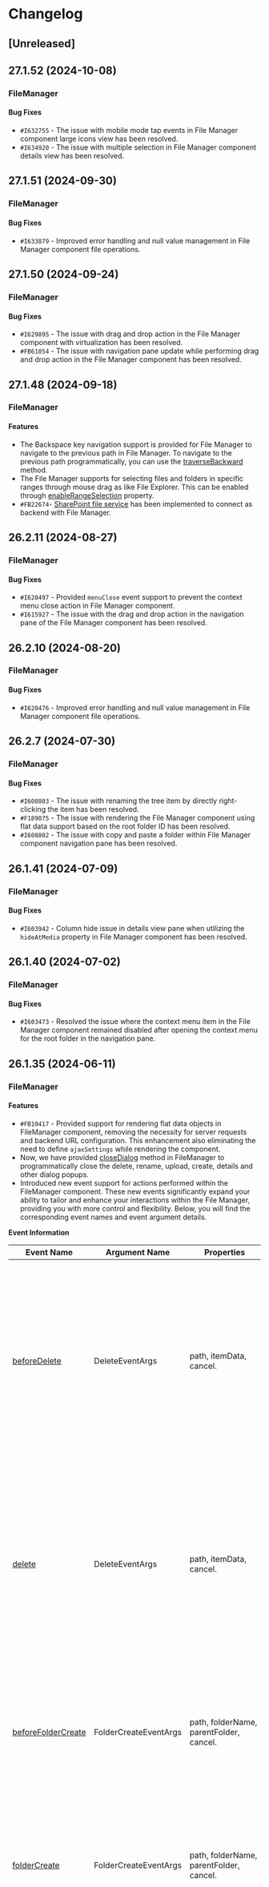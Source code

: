 # Changelog

## [Unreleased]

## 27.1.52 (2024-10-08)

### FileManager

#### Bug Fixes

- `#I632755` - The issue with mobile mode tap events in File Manager component large icons view has been resolved.
- `#I634920` - The issue with multiple selection in File Manager component details view has been resolved.

## 27.1.51 (2024-09-30)

### FileManager

#### Bug Fixes

- `#I633879` - Improved error handling and null value management in File Manager component file operations.

## 27.1.50 (2024-09-24)

### FileManager

#### Bug Fixes

- `#I629895` - The issue with drag and drop action in the File Manager component with virtualization has been resolved.
- `#FB61054` - The issue with navigation pane update while performing drag and drop action in the File Manager component has been resolved.

## 27.1.48 (2024-09-18)

### FileManager

#### Features

- The Backspace key navigation support is provided for File Manager to navigate to the previous path in File Manager. To navigate to the previous path programmatically, you can use the [traverseBackward](https://ej2.syncfusion.com/documentation/api/file-manager/#traversebackward) method.
- The File Manager supports for selecting files and folders in specific ranges through mouse drag as like File Explorer. This can be enabled through [enableRangeSelection](https://ej2.syncfusion.com/documentation/api/file-manager/#enablerangeselection) property.
- `#FB22674`- [SharePoint file service](https://github.com/SyncfusionExamples/sharepoint-aspcore-file-provider/tree/master) has been implemented to connect as backend with File Manager.

## 26.2.11 (2024-08-27)

### FileManager

#### Bug Fixes

- `#I620497` - Provided `menuClose` event support to prevent the context menu close action in File Manager component.
- `#I615927` - The issue with the drag and drop action in the navigation pane of the File Manager component has been resolved.

## 26.2.10 (2024-08-20)

### FileManager

#### Bug Fixes

- `#I620476` - Improved error handling and null value management in File Manager component file operations.

## 26.2.7 (2024-07-30)

### FileManager

#### Bug Fixes

- `#I608803` - The issue with renaming the tree item by directly right-clicking the item has been resolved.
- `#F189075` - The issue with rendering the File Manager component using flat data support based on the root folder ID has been resolved.
- `#I608802` - The issue with copy and paste a folder within File Manager component navigation pane has been resolved.
  
## 26.1.41 (2024-07-09)

### FileManager

#### Bug Fixes

- `#I603942` - Column hide issue in details view pane when utilizing the `hideAtMedia` property in File Manager component has been resolved.

## 26.1.40 (2024-07-02)

### FileManager

#### Bug Fixes

- `#I603473` - Resolved the issue where the context menu item in the File Manager component remained disabled after opening the context menu for the root folder in the navigation pane.

## 26.1.35 (2024-06-11)

### FileManager

#### Features

- `#FB10417` - Provided support for rendering flat data objects in FileManager component, removing the necessity for server requests and backend URL configuration. This enhancement also eliminating the need to define `ajaxSettings` while rendering the component.
- Now, we have provided [closeDialog](https://ej2.syncfusion.com/documentation/api/file-manager/#closeDialog) method in FileManager to programmatically close the
delete, rename, upload, create, details and other dialog popups.
- Introduced new event support for actions performed within the FileManager component. These new events significantly expand your ability to tailor and enhance your interactions within the File Manager, providing you with more control and flexibility. Below, you will find the corresponding event names and event argument details.

**Event Information**

Event Name | Argument Name | Properties | Description
 ---  | ---  | --- | ---
[beforeDelete](https://ej2.syncfusion.com/documentation/api/file-manager/#beforedelete) | DeleteEventArgs | path, itemData, cancel. | This event is triggered before the deletion of a file or folder occurs. It can be utilized to prevent the deletion of specific files or folders. Any actions, such as displaying a spinner for deletion, can be implemented here.
[delete](https://ej2.syncfusion.com/documentation/api/file-manager/#delete) | DeleteEventArgs | path, itemData, cancel. | This event is triggered after the file or folder is deleted successfully. The deleted file or folder details can be retrieved here. Additionally, custom elements' visibility can be managed here based on the application's use case.
[beforeFolderCreate](https://ej2.syncfusion.com/documentation/api/file-manager/#beforefoldercreate) | FolderCreateEventArgs | path, folderName, parentFolder, cancel. | This event is triggered before a folder is created. It allows for the restriction of folder creation based on the application's use case.
[folderCreate](https://ej2.syncfusion.com/documentation/api/file-manager/#foldercreate) | FolderCreateEventArgs | path, folderName, parentFolder, cancel. | This event is triggered when a folder is successfully created. It provides an opportunity to retrieve details about the newly created folder.
[search](https://ej2.syncfusion.com/documentation/api/file-manager/#search) | SearchEventArgs | showHiddenItems, caseSensitive, searchText, path, cancel, searchResults. | This event is triggered when a search action occurs in the search bar of the File Manager component. It triggers each character entered in the input during the search process.
[beforeRename](https://ej2.syncfusion.com/documentation/api/file-manager/#beforerename) | RenameEventArgs | path, itemData, newName, cancel. | This event is triggered when a file or folder is about to be renamed. It allows for the restriction of the rename action for specific folders or files by utilizing the cancel option.
[rename](https://ej2.syncfusion.com/documentation/api/file-manager/#rename) | RenameEventArgs | path, itemData, newName, cancel. | This event is triggered when a file or folder is successfully renamed. It provides an opportunity to fetch details about the renamed file.
[beforeMove](https://ej2.syncfusion.com/documentation/api/file-manager/#beforemove) | MoveEventArgs  | path, targetPath, targetData, itemData, isCopy, cancel. | This event is triggered when a file or folder begins to move from its current path through a copy/cut and paste action.
[move](https://ej2.syncfusion.com/documentation/api/file-manager/#move) | MoveEventArgs | path, targetPath, targetData, itemData, isCopy, cancel. | This event is triggered when a file or folder is pasted into the destination path.

#### Bug Fixes

- `#I594282` - Resolved the fileOpen event issue in the File Manager component.

## 25.2.6 (2024-05-28)

### FileManager

#### Bug Fixes

- `#I590909` - Resolved the file selection issue when enabling the virtualization support in the File Manager component.

## 25.2.3 (2024-05-08)

### FileManager

#### Breaking Changes

- The [`isPrimayKey`](https://ej2.syncfusion.com/documentation/api/file-manager/columnModel/#isprimarykey) property in the File Manager component `detailsViewSettings` has been marked as deprecated. It will continue to function as before, but it is recommended to avoid using it in new code as this usage is handled internally without declaring it in sample.

## 25.1.40 (2024-04-16)

### FileManager

#### Bug Fixes

- `#I574902` - The error dialog that appears when refreshing the File Manager component's SQL service has been resolved.

## 25.1.39 (2024-04-09)

### FileManager

#### Bug Fixes

- `#I574481` - The issue with context menu items not getting disabled when menu items contain spaces in the File Manager component has been resolved.
- `#I573974` - The console error while trying to persist the deleted file in the File Manager component has been resolved.
- `#I574902` - The error dialog that appears when refreshing the File Manager component's SQL service has been resolved.

## 25.1.38 (2024-04-02)

### FileManager

#### Bug Fixes

- `#I572635` - The problem where an extra plus icon appeared in the details view of the file manager component when in mobile mode has been resolved.

## 25.1.37 (2024-03-26)

### FileManager

#### Bug Fixes

- `#I561123` - The issue with being unable to sort the header columns using keyboard interaction has been resolved.

## 25.1.35 (2024-03-15)

### FileManager

#### Features

- Provided support in FileManager component to perform download operations via Fetch API request. Now FileManager component, will allow users to perform download operations using either the default form submit method or the latest Fetch API request with a Boolean property `useFormPost` in the `BeforeDownloadEventargs`. The default value of `useFormPost` is set to `true`, directing the FileManager component to utilize the form submit method by default for download operations.

## 24.1.41 (2023-12-18)

### FileManager

#### Features

- `#FB44788` - Provided template support to customize toolbar items. In earlier versions, Toolbar item customization was limited to a predefined set of options. With this new feature, you can now define your own templates to completely customize the appearance and functionality of toolbar items.

## 19.2.56 (2021-08-17)

### FileManager

#### Bug Fixes

- `#I337431` - The issue with "`filterFiles` method in FileManager component" has been resolved.

## 19.2.48 (2021-07-20)

### FileManager

#### Bug Fixes

- `#F166908` - The issue with "When pressing Ctrl+A key, the scroll bar is moved to last item in FileManager detail view" has been resolved.

## 19.2.44 (2021-06-30)

### FileManager

#### Bug Fixes

- `#F160683` - The issue with "Error dialog shown while quickly clicking on the folders when enabling drag and drop support" has been resolved.

## 19.1.66 (2021-06-01)

### FileManager

#### Bug Fixes

- `#F165213` - The issue with "The Details view path column is not removed when refreshing the FileManager files" has been resolved.
- `#F160683` - The issue with "Error dialog shown while quickly clicking on the folders when enabling drag and drop support" has been resolved.

## 19.1.63 (2021-05-13)

### FileManager

#### Bug Fixes

- `#I323484` - Now, the warning dialog will be displayed while dropping the searched file into the same source location in the FileManager component.

## 19.1.58 (2021-04-27)

### FileManager

#### Bug Fixes

- `#I321258`, `#I320950` - The issue with "Error as occurred while sorting the path column at second time in FileManager component" has been fixed.
- `#I318476`, `#I320950` - Resolved the script error that occurred while dragging and dropping an item without selecting it in details view of the FileManager component.

## 18.4.41 (2021-02-02)

### FileManager

#### Bug Fixes

- `#305138` - The issue with "Incorrect message is displayed in delete dialog for FileManager Component" has been resolved.

## 18.3.42 (2020-10-20)

### FileManager

#### Bug Fixes

- `#288436` - The issue with "The error dialog appears when copy and paste the folder with the same name" has been resolved.

## 18.2.57 (2020-09-08)

### FileManager

#### Bug Fixes

- `#288598` - Now, the file details will be sent correctly to the server side while using the rootAliasName property.

## 18.2.56 (2020-09-01)

### FileManager

#### Bug Fixes

- Resolved the incorrect delete confirmation dialog content for file in details view of the FileManager component.

## 18.2.48 (2020-08-04)

### FileManager

#### Bug Fixes

- The issue with “The Toolbar is not updated while adding the sortOrder property value as none” is fixed now.

## 18.2.47 (2020-07-28)

### FileManager

#### Bug Fixes

- Resolved the issue with the incorrect delete confirmation dialog heading and content of the FileManager component.

## 18.2.44 (2020-07-07)

### FileManager

#### New Features

- Added the upload customization support for ASP.NET Core AmazonS3 File Provider.
- Added the upload customization support for Google Drive File Provider.
- Added the upload customization support for FTP File Provider.
- Added the upload customization support for Firebase Realtime Database File Provider.
- `#151112`, `#152443` - Added the access control support for SQL Server File Provider.
- `#260977`, `#263918` - Added the file provider support in ASP.NET MVC for Amazon S3(Simple Storage Service) bucket storage service.
- `#275878` - Provided an option to prevent default sorting of the files and folders in the FileManager component.
- Provided the support to display the FileManager's dialog at the user specified target.

## 18.1.56 (2020-06-09)

### FileManager

#### Bug Fixes

- The issue with "File name is not displayed in the access control error message" has been fixed.

## 18.1.55 (2020-06-02)

### FileManager

#### Bug Fixes

- The issue with "The toolbar is not updated when selecting the root folder in the FileManager component" has been resolved.

## 18.1.53 (2020-05-19)

### FileManager

#### Bug Fixes

- Resolved the script error thrown from the FileManager component when resizing the window.

## 18.1.46 (2020-04-28)

### FileManager

#### Bug Fixes

- The issue with `Unable to localize the error message in the access control actions` has been fixed.
- `#269976` - Now, The FileManager UI will be refreshed properly when resizing the browser window.

## 18.1.36-beta (2020-03-19)

### FileManager

#### Bug Fixes

- `#266091` - Now, the date modified column in the details view is globalized based on the locale value.
- `#266713` - The script error thrown while performing the GetImage operation in NodeJS File System Provider has been fixed.

#### New Features

- Added the File Provider support for IBM Cloud Object Storage.
- `#262023` - Added the upload customization support for ASP.NET Core Azure File Provider.
- `#151515` - Added the upload customization support for SQL Server File Provider.

## 17.4.51 (2020-02-25)

### FileManager

#### New Features

- `#263021` - Support has been provided to auto close the upload dialog after uploading all the selected files.

## 17.4.50 (2020-02-18)

### FileManager

#### Bug Fixes

- `#262675` - Provided the support to prevent the XSS attacks using the `enableHtmlSanitizer` property.
- The issue with the given `name` column's width that is not applied in details view has been resolved.

## 17.4.44 (2021-01-21)

### FileManager

#### Bug Fixes

- Resolved the script error when navigate any folder after changing the toolbar settings dynamically in the FileManager component.

## 17.4.43 (2020-01-14)

### FileManager

#### Bug Fixes

- `#149499` - The issue with date modified in ASP.NET Core Azure File System Provider has been fixed.
- `#256589` - The issue with `Directory traversal vulnerability` in NodeJS File System Provider has been fixed.

## 17.4.41 (2020-01-07)

### FileManager

#### Bug Fixes

- `#258121` - Resolved the CSS warnings in Firefox 71.0 version.

## 17.4.39 (2019-12-17)

### FileManager

#### Bug Fixes

- `#149500` - The issue with `incorrect popup name in popupBeforeOpen event` has been fixed.

#### New Features

- The new events `beforeDownload` and `beforeImageLoad` have been provided to customize the `download` and `getImage` file operations.
- The new ' rootAliasName ' property has been provided to display the custom root folder name.
- Added the filesystem provider support for File Transfer Protocol.

## 17.3.28 (2019-11-19)

### FileManager

#### Bug Fixes

- `#252873` - The issue with `file search on pressing the enter key` has been fixed.

## 17.3.27 (2019-11-12)

### FileManager

#### Bug Fixes

- `#148827` - New event `fileSelection` have been included to restrict the file selection in FileManager.

## 17.3.26 (2019-11-05)

### FileManager

#### Bug Fixes

- The issue `FileManager throws script error when navigate to the different folder after sorting the path column in details view` has been fixed.

#### New Features

- Support has been provided to include a custom message in `AccessRule` class using the message property.

#### Breaking Changes

- Now, in access control, the `FolderRule` and `FileRule` classes are combined into a single `AccessRule` class, where you can specify both folder and file rules by using the `IsFile` property.
- Now, the `Edit` and `EditContents` in access control are renamed as `Write` and `WriteContents`.

## 17.3.17 (2019-10-15)

### FileManager

#### Breaking Changes

- Now, the rename dialog shows or hides the file name extension based on the `showFileExtension` property value in the FileManager.

## 17.3.14 (2019-10-03)

### FileManager

#### Bug Fixes

- The issue with `the fileOpen event that was not triggered for folder navigation through navigation pane` has been fixed.

## 17.3.9-beta (2019-09-20)

### FileManager

#### Bug Fixes

- The issue `FileManager’s details view contains the unnecessary scrollbar and eclipsis in Chrome browser (version 76.0.3809.132)` has been fixed.

#### Breaking Changes

- Support has been provided in asp core platform for customizing the columns of FileManager's details view. We have also limited the `columns` attributes of the `detailsViewSettings` property instead of accessing the all attributes from the `Grid` sub component.

## 17.2.49 (2019-09-04)

### FileManager

#### Bug Fixes

- The issue `the FileManager throws script error when performing sorting in details view when the SortBy button is not present in toolbar` has been fixed.
- The issue `the FileManager throws script error when return null response from server for search operation` has been fixed.

#### New Features

- New events have been provided to customize the dialog in FileManager.
- New methods have been provided to select all files and clear the selection in current path of the FileManager.
- New methods have been provided to customize the context menu items in FileManager.

## 17.2.47 (2019-08-27)

### FileManager

#### New Features

- Methods have been provided to perform file operations such as create, upload, download, delete, rename, and open in FileManager.

## 17.2.41 (2019-08-14)

### FileManager

#### Bug Fixes

- The issue with the `FileManager that throws script error while accessing the shared folder in physical file provider` has been fixed.

#### New Features

- A method has been provided to customize the filtering support in FileManager.

## 17.2.40 (2019-08-06)

### FileManager

#### New Features

- The `ID` based support has been provided to the `selectedItems` property to manage the files with duplicate names.

## 17.2.36 (2019-07-24)

### FileManager

#### Bug Fixes

- Issue with `when the component is rendering and you are trying to resize the window the component throws script error` is fixed.

## 17.2.35 (2019-07-17)

### FileManager

#### Bug Fixes

- Issue with `empty folder icon alignment when persistence enabled` is fixed.

## 17.2.34 (2019-07-11)

### FileManager

#### New Features

- Provided the `id` based support for `path` property to manage the files in an efficient way on going with file system providers.

## 17.2.28-beta (2019-06-27)

### FileManager

#### New Features

- Added file system provider support for SQL server database, Microsoft Azure cloud storage, NodeJS framework, and Google Drive cloud storage.
- Provided access control support for physical file system provider.
- Provided cut, copy, and paste file operations support.
- Provided drag and drop support.
- Provided rename and replace support for uploading files.
- Provided options to upload specific types of files based on extensions.

## 17.1.48 (2019-05-21)

### FileManager

#### New Features

- `#144270` - Added support to use the JWT tokens with `beforeSend` event’s Ajax settings.

## 17.1.42 (2019-04-23)

### FileManager

#### New Features

- Added filesystem provider support for ASP.NET MVC 4 and 5 frameworks.

## 17.1.40 (2019-04-09)

### FileManager

#### Breaking Changes

- The `beforeFileLoad` event’s `module` argument values have been changed as follows:

|Argument Name|Old Value|New Value|
|----|----|----|
|module|navigationpane|NavigationPane|
|module|Grid|DetailsView|
|module|LargeIcon|LargeIconView|

## 17.1.32-beta (2019-03-13)

### FileManager

The `FileManager` is a graphical user interface component used to manage the file system. It enables the user to perform common file operations such as accessing, editing, uploading, downloading, and sorting files and folders. This component also allows easy navigation for browsing or selecting a file or folder from the file system.

- **Different Views** - Provides detailed and large icon views.
- **Context menu support** - Provides detailed and large icon views.
- **Custom toolbar support** - Customize the toolbar to provide only necessary features.
- **Multiple file selection** - Select multiple files simultaneously.
- **Accessibility** - Features built-in accessibility support that makes all features accessible through keyboard interaction, screen readers, or other assistive technology devices.
- **Localization** - Translate file names to any supported language.